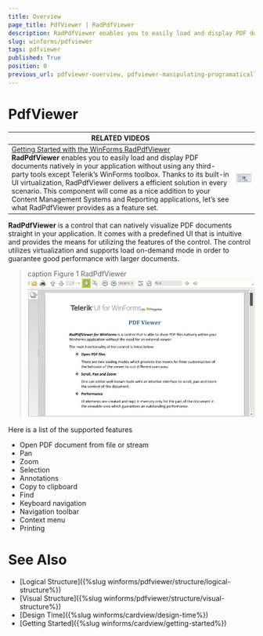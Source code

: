 ```yaml
---
title: Overview
page_title: PdfViewer | RadPdfViewer
description: RadPdfViewer enables you to easily load and display PDF documents natively in your application without using any third-party tools except Telerik’s WinForms toolbox.
slug: winforms/pdfviewer
tags: pdfviewer
published: True
position: 0
previous_url: pdfviewer-overview, pdfviewer-manipulating-programatically
---
```


# PdfViewer

| RELATED VIDEOS |  |
| ------ | --- |
|[Getting Started with the WinForms RadPdfViewer](http://tv.telerik.com/watch/radcontrols-for-winforms/getting-started-with-the-winforms-radpdfviewer)<br>__RadPdfViewer__ enables you to easily load and display PDF documents natively in your application without using any third-party tools except Telerik’s WinForms toolbox. Thanks to its built-in UI virtualization, RadPdfViewer delivers a efficient solution in every scenario. This component will come as a nice addition to your Content Management Systems and Reporting applications, let’s see what RadPdfViewer provides as a feature set.|[![pdfviewer-overview002](images/pdfviewer-overview002.png)](http://tv.telerik.com/watch/radcontrols-for-winforms/getting-started-with-the-winforms-radpdfviewer)|

__RadPdfViewer__ is a control that can natively visualize PDF documents straight in your application. It comes with a predefined UI that is intuitive and provides the means for utilizing the features of the control. The control utilizes virtualization and supports load on-demand mode in order to guarantee good performance with larger documents. 

>caption Figure 1 RadPdfViewer
![pdfviewer-overview 001](images/pdfviewer-overview001.png)

Here is a list of the supported features

* Open PDF document from file or stream
* Pan
* Zoom
* Selection
* Annotations
* Copy to clipboard
* Find
* Keyboard navigation
* Navigation toolbar
* Context menu
* Printing

# See Also

* [Logical Structure]({%slug winforms/pdfviewer/structure/logical-structure%})
* [Visual Structure]({%slug winforms/pdfviewer/structure/visual-structure%})
* [Design Time]({%slug winforms/cardview/design-time%})
* [Getting Started]({%slug winforms/cardview/getting-started%})
